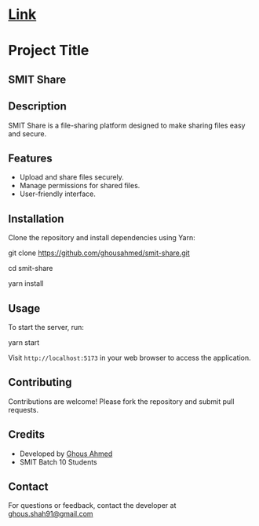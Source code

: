 # [Link](https://smitshare.netlify.app/) 


# Project Title

## SMIT Share

## Description

SMIT Share is a file-sharing platform designed to make sharing files easy and secure.

## Features

- Upload and share files securely.
- Manage permissions for shared files.
- User-friendly interface.

## Installation

Clone the repository and install dependencies using Yarn:

git clone https://github.com/ghousahmed/smit-share.git

cd smit-share

yarn install

## Usage

To start the server, run:

yarn start


Visit `http://localhost:5173` in your web browser to access the application.

## Contributing

Contributions are welcome! Please fork the repository and submit pull requests.


## Credits

- Developed by [Ghous Ahmed](https://github.com/ghousahmed) 
- SMIT Batch 10 Students



## Contact

For questions or feedback, contact the developer at ghous.shah91@gmail.com
